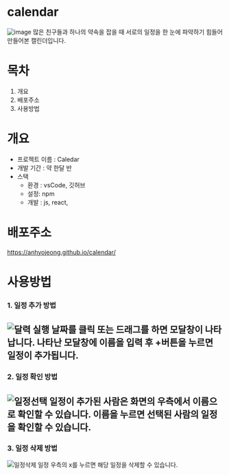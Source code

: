 # calendar
![image](https://github.com/anhyojeong/calendar/assets/87750523/4d09092a-8683-4537-8d59-412644641a0b)
많은 친구들과 하나의 약속을 잡을 때 서로의 일정을 한 눈에 파악하기 힘들어 만들어본 캘린더입니다.

# 목차
1. 개요
2. 배포주소
3. 사용방법


# 개요 
- 프로젝트 이름 : Caledar
- 개발 기간 : 약 한달 반
- 스택
  + 환경 : vsCode, 깃허브
  + 설정: npm
  + 개발 : js, react,

 
# 배포주소
https://anhyojeong.github.io/calendar/


# 사용방법
### 1. 일정 추가 방법
![달력 실행](https://github.com/anhyojeong/calendar/assets/87750523/fa77363b-e096-4299-bec1-022acfb0708b)
날짜를 클릭 또는 드래그를 하면 모달창이 나타납니다.
나타난 모달창에 이름을 입력 후 +버튼을 누르면 일정이 추가됩니다.
---
### 2. 일정 확인 방법
![일정선택](https://github.com/anhyojeong/calendar/assets/87750523/1fb17166-1f2c-460f-8935-d264ec81a261)
일정이 추가된 사람은 화면의 우측에서 이름으로 확인할 수 있습니다.
이름을 누르면 선택된 사람의 일정을 확인할 수 있습니다.
---
### 3. 일정 삭제 방법
![일정삭제](https://github.com/anhyojeong/calendar/assets/87750523/39466fa9-928b-4860-83d2-b51f5b2eb668)
일정 우측의 x를 누르면 해당 일정을 삭제할 수 있습니다.
   






